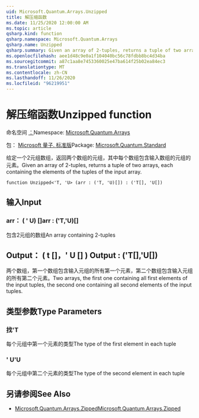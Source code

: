 ```yaml
---
uid: Microsoft.Quantum.Arrays.Unzipped
title: 解压缩函数
ms.date: 11/25/2020 12:00:00 AM
ms.topic: article
qsharp.kind: function
qsharp.namespace: Microsoft.Quantum.Arrays
qsharp.name: Unzipped
qsharp.summary: Given an array of 2-tuples, returns a tuple of two arrays, each containing the elements of the tuples of the input array.
ms.openlocfilehash: aee1d48c9e0a1f104040bc56c78fdbb8bc4d34ba
ms.sourcegitcommit: a87c1aa8e7453360025e47ba614f25b02ea84ec3
ms.translationtype: MT
ms.contentlocale: zh-CN
ms.lasthandoff: 11/26/2020
ms.locfileid: "96219951"
---
```

# <a name="unzipped-function"></a><span data-ttu-id="43459-102">解压缩函数</span><span class="sxs-lookup"><span data-stu-id="43459-102">Unzipped function</span></span>

<span data-ttu-id="43459-103">命名空间 [：](xref:Microsoft.Quantum.Arrays)</span><span class="sxs-lookup"><span data-stu-id="43459-103">Namespace: [Microsoft.Quantum.Arrays](xref:Microsoft.Quantum.Arrays)</span></span>

<span data-ttu-id="43459-104">包： [Microsoft 量子. 标准版](https://nuget.org/packages/Microsoft.Quantum.Standard)</span><span class="sxs-lookup"><span data-stu-id="43459-104">Package: [Microsoft.Quantum.Standard](https://nuget.org/packages/Microsoft.Quantum.Standard)</span></span>


<span data-ttu-id="43459-105">给定一个2元组数组，返回两个数组的元组，其中每个数组包含输入数组的元组的元素。</span><span class="sxs-lookup"><span data-stu-id="43459-105">Given an array of 2-tuples, returns a tuple of two arrays, each containing the elements of the tuples of the input array.</span></span>

```qsharp
function Unzipped<'T, 'U> (arr : ('T, 'U)[]) : ('T[], 'U[])
```


## <a name="input"></a><span data-ttu-id="43459-106">输入</span><span class="sxs-lookup"><span data-stu-id="43459-106">Input</span></span>

### <a name="arr--tu"></a><span data-ttu-id="43459-107">arr： ( ' U) []</span><span class="sxs-lookup"><span data-stu-id="43459-107">arr : ('T,'U)[]</span></span>

<span data-ttu-id="43459-108">包含2元组的数组</span><span class="sxs-lookup"><span data-stu-id="43459-108">An array containing 2-tuples</span></span>



## <a name="output--tu"></a><span data-ttu-id="43459-109">Output： ( t []，' U [] ) </span><span class="sxs-lookup"><span data-stu-id="43459-109">Output : ('T[],'U[])</span></span>

<span data-ttu-id="43459-110">两个数组，第一个数组包含输入元组的所有第一个元素，第二个数组包含输入元组的所有第二个元素。</span><span class="sxs-lookup"><span data-stu-id="43459-110">Two arrays, the first one containing all first elements of the input tuples, the second one containing all second elements of the input tuples.</span></span>

## <a name="type-parameters"></a><span data-ttu-id="43459-111">类型参数</span><span class="sxs-lookup"><span data-stu-id="43459-111">Type Parameters</span></span>

### <a name="t"></a><span data-ttu-id="43459-112">找</span><span class="sxs-lookup"><span data-stu-id="43459-112">'T</span></span>

<span data-ttu-id="43459-113">每个元组中第一个元素的类型</span><span class="sxs-lookup"><span data-stu-id="43459-113">The type of the first element in each tuple</span></span>
### <a name="u"></a><span data-ttu-id="43459-114">' U</span><span class="sxs-lookup"><span data-stu-id="43459-114">'U</span></span>

<span data-ttu-id="43459-115">每个元组中第二个元素的类型</span><span class="sxs-lookup"><span data-stu-id="43459-115">The type of the second element in each tuple</span></span>

## <a name="see-also"></a><span data-ttu-id="43459-116">另请参阅</span><span class="sxs-lookup"><span data-stu-id="43459-116">See Also</span></span>

- [<span data-ttu-id="43459-117">Microsoft.Quantum.Arrays.Zipped</span><span class="sxs-lookup"><span data-stu-id="43459-117">Microsoft.Quantum.Arrays.Zipped</span></span>](xref:Microsoft.Quantum.Arrays.Zipped)